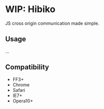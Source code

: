 # WIP: Hibiko

JS cross origin communication made simple.

## Usage

...

## Compatibility

* FF3+
* Chrome
* Safari
* IE7+
* Opera10+